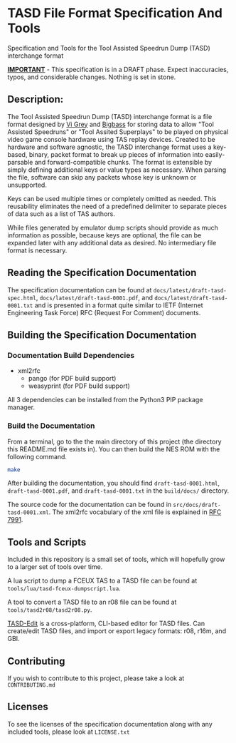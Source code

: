 # **TASD File Format Specification And Tools**

Specification and Tools for the Tool Assisted Speedrun Dump (TASD) interchange format

<ins>**IMPORTANT**</ins> - This specification is in a DRAFT phase.  Expect inaccuracies, typos, and considerable changes.  Nothing is set in stone.

## Description:

The Tool Assisted Speedrun Dump (TASD) interchange format is a file format designed by [Vi Grey](https://github.com/vigrey) and [Bigbass](https://github.com/bigbass1997) for storing data to allow "Tool Assisted Speedruns" or "Tool Assited Superplays" to be played on physical video game console hardware using TAS replay devices.  Created to be hardware and software agnostic, the TASD interchange format uses a key-based, binary, packet format to break up pieces of information into easily-parsable and forward-compatible chunks.  The format is extensible by simply defining additional keys or value types as necessary.  When parsing the file, software can skip any packets whose key is unknown or unsupported.

Keys can be used multiple times or completely omitted as needed.  This reusability eliminates the need of a predefined delimiter to separate pieces of data such as a list of TAS authors.

While files generated by emulator dump scripts should provide as much information as possible, because keys are optional, the file can be expanded later with any additional data as desired. No intermediary file format is necessary.


## **Reading the Specification Documentation**

The specification documentation can be found at `docs/latest/draft-tasd-spec.html`, `docs/latest/draft-tasd-0001.pdf`, and `docs/latest/draft-tasd-0001.txt` and is presented in a format quite similar to IETF (Internet Engineering Task Force) RFC (Request For Comment) documents.


## **Building the Specification Documentation**

### Documentation Build Dependencies
- xml2rfc
	+ pango (for PDF build support)
	+ weasyprint (for PDF build support)

All 3 dependencies can be installed from the Python3 PIP package manager.
	
### Build the Documentation
From a terminal, go to the the main directory of this project (the directory this README.md file exists in).  You can then build the NES ROM with the following command.

```sh
make
```

After building the documentation, you should find `draft-tasd-0001.html`, `draft-tasd-0001.pdf`, and `draft-tasd-0001.txt` in the `build/docs/` directory.

The source code for the documentation can be found in `src/docs/draft-tasd-0001.xml`.  The xml2rfc vocabulary of the xml file is explained in [RFC 7991](https://www.rfc-editor.org/rfc/rfc7991).


## Tools and Scripts

Included in this repository is a small set of tools, which will hopefully grow to a larger set of tools over time.

A lua script to dump a FCEUX TAS to a TASD file can be found at `tools/lua/tasd-fceux-dumpscript.lua`.

A tool to convert a TASD file to an r08 file can be found at `tools/tasd2r08/tasd2r08.py`.

[TASD-Edit](https://github.com/bigbass1997/TASD-Edit) is a cross-platform, CLI-based editor for TASD files. Can create/edit TASD files, and import or export legacy formats: r08, r16m, and GBI.


## Contributing

If you wish to contribute to this project, please take a look at `CONTRIBUTING.md`


## Licenses

To see the licenses of the specification documentation along with any included tools, please look at `LICENSE.txt`
